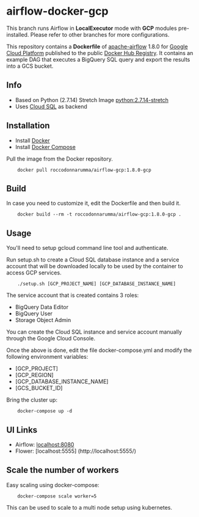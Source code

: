 # airflow-docker-gcp

This branch runs Airflow in **LocalExecutor** mode with **GCP** modules pre-installed. Please refer to other branches for more configurations.

This repository contains a **Dockerfile** of [apache-airflow](https://github.com/apache/incubator-airflow) 1.8.0 for [Google Cloud Platform](https://www.cloud.google.com) published to the public [Docker Hub Registry](https://registry.hub.docker.com/). It contains an example DAG that executes a BigQuery SQL query and export the results into a GCS bucket.

## Info

* Based on Python (2.7.14) Stretch Image [python:2.7.14-stretch](https://hub.docker.com/_/python/)
* Uses [Cloud SQL](https://cloud.google.com/sql/) as backend

## Installation

* Install [Docker](https://www.docker.com/)
* Install [Docker Compose](https://docs.docker.com/compose/install/)

Pull the image from the Docker repository.

        docker pull roccodonnarumma/airflow-gcp:1.8.0-gcp

## Build

In case you need to customize it, edit the Dockerfile and then build it.

        docker build --rm -t roccodonnarumma/airflow-gcp:1.8.0-gcp .

## Usage

You'll need to setup gcloud command line tool and authenticate.

Run setup.sh to create a Cloud SQL database instance and a service account that will be downloaded locally to be used by the container to access GCP services.

        ./setup.sh [GCP_PROJECT_NAME] [GCP_DATABASE_INSTANCE_NAME]

The service account that is created contains 3 roles:

* BigQuery Data Editor
* BigQuery User
* Storage Object Admin

You can create the Cloud SQL instance and service account manually through the Google Cloud Console.  

Once the above is done, edit the file docker-compose.yml and modify the following environment variables:

* [GCP_PROJECT]
* [GCP_REGION]
* [GCP_DATABASE_INSTANCE_NAME]
* [GCS_BUCKET_ID]

Bring the cluster up:

        docker-compose up -d


## UI Links

- Airflow: [localhost:8080](http://localhost:8080/)
- Flower: [localhost:5555] (http://localhost:5555/)


## Scale the number of workers

Easy scaling using docker-compose:

        docker-compose scale worker=5

This can be used to scale to a multi node setup using kubernetes.
